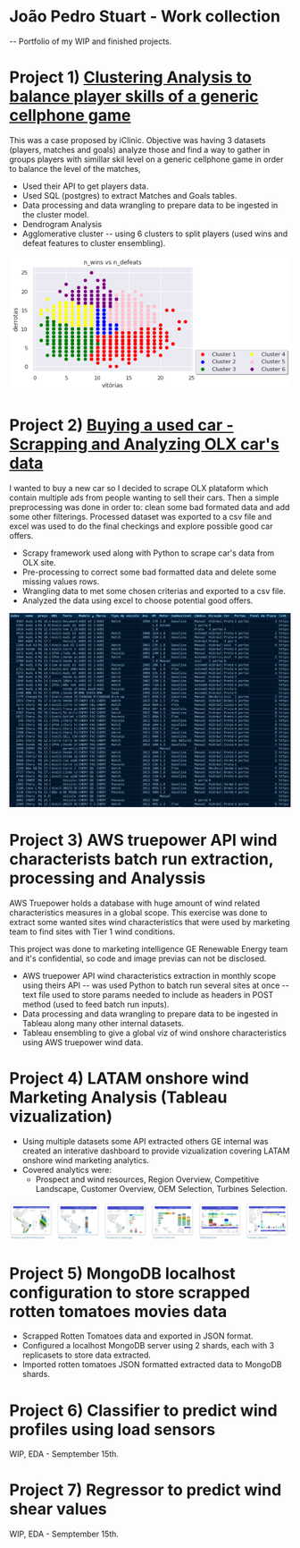 # João Pedro Stuart - Work collection
-- Portfolio of my WIP and finished projects.

# Project 1) [Clustering Analysis to balance player skills of a generic cellphone game](https://github.com/jstuartpieri/players_skill_cluster_analysis)

This was a case proposed by iClinic. Objective was having 3 datasets (players, matches and goals) analyze those and find a way to gather in groups players with simillar skil level on a generic cellphone game in order to balance the level of the matches,

* Used their API to get players data.
* Used SQL (postgres) to extract Matches and Goals tables.
* Data processing and data wrangling to prepare data to be ingested in the cluster model.
* Dendrogram Analysis
* Agglomerative cluster -- using 6 clusters to split players (used wins and defeat features to cluster ensembling).

![](images/clustering_img.png)


# Project 2) [Buying a used car - Scrapping and Analyzing OLX car's data](https://github.com/jstuartpieri/scrapping_carros_olx)

I wanted to buy a new car so I decided to scrape OLX plataform which contain multiple ads from people wanting to sell their cars. Then a simple preprocessing was done in order to: clean some bad formated data and add some other filterings. Processed dataset was exported to a csv file and excel was used to do the final checkings and explore possible good car offers.

* Scrapy framework used along with Python to scrape car's data from OLX site.
* Pre-processing to correct some bad formatted data and delete some missing values rows.
* Wrangling data to met some chosen criterias and exported to a csv file.
* Analyzed the data using excel to choose potential good offers.

![](images/image.png)

# Project 3) AWS truepower API wind characterists batch run extraction, processing and Analyssis

AWS Truepower holds a database with huge amount of wind related characteristics measures in a global scope. This exercise was done to extract some wanted sites wind characteristics that were used by marketing team to find sites with Tier 1 wind conditions.

This project was done to marketing intelligence GE Renewable Energy team and it's confidential, so code and image previas can not be disclosed.

* AWS truepower API wind characteristics extraction in monthly scope using theirs API -- was used Python to batch run several sites at once -- text file used to store params needed to include as headers in POST method (used to feed batch run inputs).
* Data processing and data wrangling to prepare data to be ingested in Tableau along many other internal datasets.
* Tableau ensembling to give a global viz of wind onshore characteristics using AWS truepower wind data.

# Project 4) LATAM onshore wind Marketing Analysis (Tableau vizualization)

* Using multiple datasets some API extracted others GE internal was created an interative dashboard to  provide vizualization  covering LATAM onshore wind marketing analytics.
* Covered analytics were:
  * Prospect and wind resources, Region Overview, Competitive Landscape, Customer Overview, OEM Selection, Turbines Selection.
  
 ![](images/fe5790bb-b90b-499e-81bc-2c7ac71215d7.png)

# Project 5) MongoDB localhost configuration to store scrapped rotten tomatoes movies data

* Scrapped Rotten Tomatoes data and exported in JSON format.
* Configured a localhost MongoDB server using 2 shards, each with 3 replicasets to store data extracted.
* Imported rotten tomatoes JSON formatted extracted data to MongoDB shards.


# Project 6) Classifier to predict wind profiles using load sensors

WIP, EDA - Semptember 15th.

# Project 7) Regressor to predict wind shear values

WIP, EDA - Semptember 15th.
